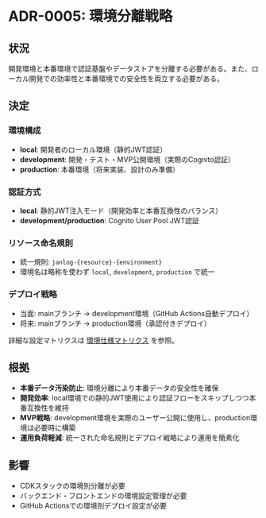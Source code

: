 # ADR-0005: 環境分離戦略

## 状況
開発環境と本番環境で認証基盤やデータストアを分離する必要がある。また、ローカル開発での効率性と本番環境での安全性を両立する必要がある。

## 決定

### 環境構成
- **local**: 開発者のローカル環境（静的JWT認証）
- **development**: 開発・テスト・MVP公開環境（実際のCognito認証）
- **production**: 本番環境（将来実装、設計のみ準備）

### 認証方式
- **local**: 静的JWT注入モード（開発効率と本番互換性のバランス）
- **development/production**: Cognito User Pool JWT認証

### リソース命名規則
- 統一規則: `janlog-{resource}-{environment}`
- 環境名は略称を使わず `local`, `development`, `production` で統一

### デプロイ戦略
- 当面: mainブランチ → development環境（GitHub Actions自動デプロイ）
- 将来: mainブランチ → production環境（承認付きデプロイ）

詳細な設定マトリクスは [環境仕様マトリクス](/spec/env-matrix.md) を参照。

## 根拠
- **本番データ汚染防止**: 環境分離により本番データの安全性を確保
- **開発効率**: local環境での静的JWT使用により認証フローをスキップしつつ本番互換性を維持
- **MVP戦略**: development環境を実際のユーザー公開に使用し、production環境は必要時に構築
- **運用負荷軽減**: 統一された命名規則とデプロイ戦略により運用を簡素化

## 影響
- CDKスタックの環境別分離が必要
- バックエンド・フロントエンドの環境設定管理が必要
- GitHub Actionsでの環境別デプロイ設定が必要
